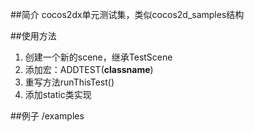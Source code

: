 ##简介
cocos2dx单元测试集，类似cocos2d_samples结构

##使用方法
1. 创建一个新的scene，继承TestScene
2. 添加宏：ADDTEST(__classname__)
3. 重写方法runThisTest()
4. 添加static类实现

##例子
	/examples
